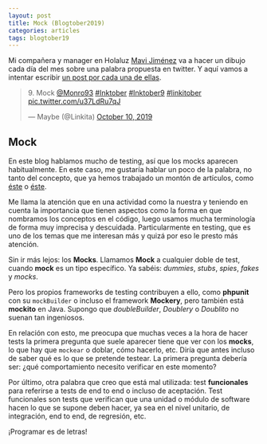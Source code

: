 ```yaml
---
layout: post
title: Mock (Blogtober2019)
categories: articles
tags: blogtober19
---
```


Mi compañera y manager en Holaluz [Mavi Jiménez](https://twitter.com/Linkita) va a hacer un dibujo cada día del mes sobre una palabra propuesta en twitter. Y aquí vamos a intentar escribir [un post por cada una de ellas](https://franiglesias.github.io/blogtober19-status/).

<blockquote class="twitter-tweet" data-conversation="none" data-theme="dark"><p lang="en" dir="ltr">9. Mock <a href="https://twitter.com/Monro93?ref_src=twsrc%5Etfw">@Monro93</a> <a href="https://twitter.com/hashtag/Inktober?src=hash&amp;ref_src=twsrc%5Etfw">#Inktober</a> <a href="https://twitter.com/hashtag/Inktober9?src=hash&amp;ref_src=twsrc%5Etfw">#Inktober9</a> <a href="https://twitter.com/hashtag/linkitober?src=hash&amp;ref_src=twsrc%5Etfw">#linkitober</a> <a href="https://t.co/u37LdRu7qJ">pic.twitter.com/u37LdRu7qJ</a></p>&mdash; Maybe (@Linkita) <a href="https://twitter.com/Linkita/status/1182395245767598083?ref_src=twsrc%5Etfw">October 10, 2019</a></blockquote> <script async src="https://platform.twitter.com/widgets.js" charset="utf-8"></script>

## Mock

En este blog hablamos mucho de testing, así que los mocks aparecen habitualmente. En este caso, me gustaría hablar un poco de la palabra, no tanto del concepto, que ya hemos trabajado un montón de artículos, como [éste](https://franiglesias.github.io/test-doubles-1/) o [éste](https://franiglesias.github.io/testing-with-doubles-1/).

Me llama la atención que en una actividad como la nuestra y teniendo en cuenta la importancia que tienen aspectos como la forma en que nombramos los conceptos en el código, luego usamos mucha terminología de forma muy imprecisa y descuidada. Particularmente en testing, que es uno de los temas que me interesan más y quizá por eso le presto más atención.

Sin ir más lejos: los **Mocks**. Llamamos **Mock** a cualquier doble de test, cuando **mock** es un tipo específico. Ya sabéis: *dummies*, *stubs*, *spies*, *fakes* y *mocks*.

Pero los propios frameworks de testing contribuyen a ello, como **phpunit** con su `mockBuilder` o incluso el framework **Mockery**, pero también está **mockito** en Java. Supongo que *doubleBuilder*, *Doublery* o *Doublito* no suenan tan ingeniosos. 

En relación con esto, me preocupa que muchas veces a la hora de hacer tests la primera pregunta que suele aparecer tiene que ver con los **mocks**, lo que hay que `mockear` o doblar, cómo hacerlo, etc. Diría que antes incluso de saber qué es lo que se pretende testear. La primera pregunta debería ser: ¿qué comportamiento necesito verificar en este momento?

Por último, otra palabra que creo que está mal utilizada: test **funcionales** para referirse a tests de end to end o incluso de aceptación. Test funcionales son tests que verifican que una unidad o módulo de software hacen lo que se supone deben hacer, ya sea en el nivel unitario, de integración, end to end, de regresión, etc.

¡Programar es de letras!

